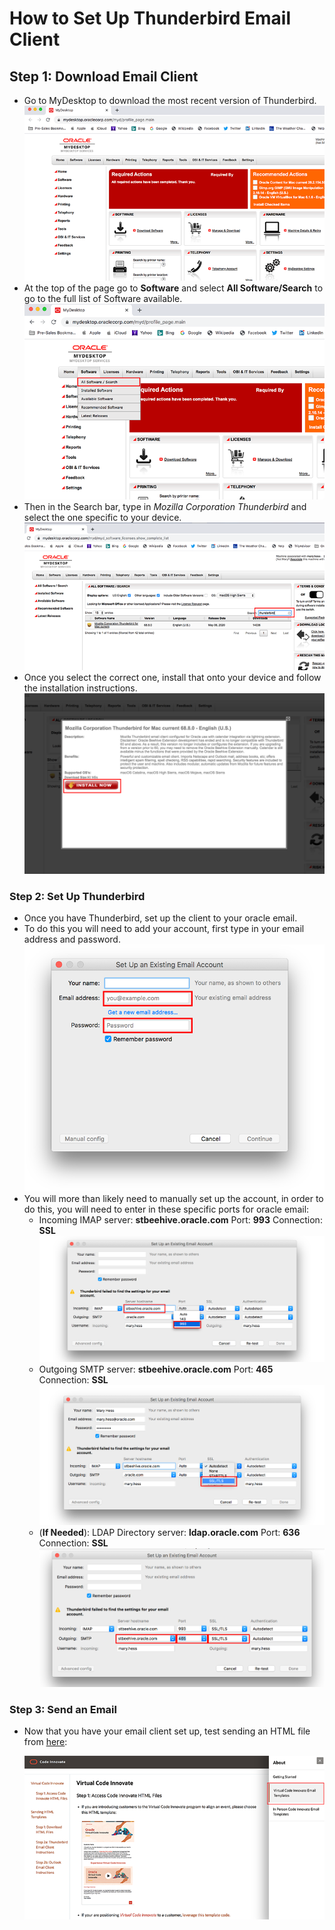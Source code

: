 # **How to Set Up Thunderbird Email Client**
## **Step 1: Download Email Client**
  - Go to MyDesktop to download the most recent version of Thunderbird.
      ![](images/thunderbird_2.png)
  - At the top of the page go to **Software** and select **All Software/Search** to go to the full list of Software available.
      ![](images/thunderbird_1.png)
  - Then in the Search bar, type in *Mozilla Corporation Thunderbird* and select the one specific to your device.
      ![](images/thunderbird_3.png)
  - Once you select the correct one, install that onto your device and follow the installation instructions.
      ![](images/thunderbird_4.png)
### **Step 2: Set Up Thunderbird**
  - Once you have Thunderbird, set up the client to your oracle email.
  - To do this you will need to add your account, first type in your email address and password.
      ![](images/thunderbird_5.png)
  - You will more than likely need to manually set up the account, in order to do this, you will need to enter in these specific ports for oracle email:
    - Incoming IMAP server: **stbeehive.oracle.com** Port: **993**  Connection: **SSL**
      ![](images/thunderbird_6.png)
    - Outgoing SMTP server: **stbeehive.oracle.com** Port: **465**  Connection: **SSL**
      ![](images/thunderbird_7.png)    
    - (**If Needed**): LDAP Directory server: **ldap.oracle.com** Port: **636** Connection: **SSL**
      ![](images/thunderbird_8.png)

### **Step 3: Send an Email**
  - Now that you have your email client set up, test sending an HTML file from [here](https://chipbaber.github.io/codeinnovate_emailtemplate/?lab=virtual-code-innovate-email-templates):

      ![](images/virtual_code_innovate_page.png)
